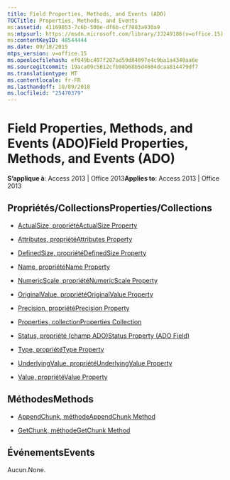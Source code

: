```yaml
---
title: Field Properties, Methods, and Events (ADO)
TOCTitle: Properties, Methods, and Events
ms:assetid: 41169853-7c6b-500e-df6b-cf7083a930a9
ms:mtpsurl: https://msdn.microsoft.com/library/JJ249186(v=office.15)
ms:contentKeyID: 48544444
ms.date: 09/18/2015
mtps_version: v=office.15
ms.openlocfilehash: ef049bc407f287ad59d84097e4c9ba1a4340aa6e
ms.sourcegitcommit: 19aca09c5812cfb98b68b5d4604dcaa814479df7
ms.translationtype: MT
ms.contentlocale: fr-FR
ms.lasthandoff: 10/09/2018
ms.locfileid: "25470379"
---
```

# <a name="field-properties-methods-and-events-ado"></a><span data-ttu-id="4161c-102">Field Properties, Methods, and Events (ADO)</span><span class="sxs-lookup"><span data-stu-id="4161c-102">Field Properties, Methods, and Events (ADO)</span></span>


<span data-ttu-id="4161c-103">**S’applique à**: Access 2013 | Office 2013</span><span class="sxs-lookup"><span data-stu-id="4161c-103">**Applies to**: Access 2013 | Office 2013</span></span>

## <a name="propertiescollections"></a><span data-ttu-id="4161c-104">Propriétés/Collections</span><span class="sxs-lookup"><span data-stu-id="4161c-104">Properties/Collections</span></span>

- [<span data-ttu-id="4161c-105">ActualSize, propriété</span><span class="sxs-lookup"><span data-stu-id="4161c-105">ActualSize Property</span></span>](actualsize-property-ado.md)

- [<span data-ttu-id="4161c-106">Attributes, propriété</span><span class="sxs-lookup"><span data-stu-id="4161c-106">Attributes Property</span></span>](attributes-property-ado.md)

- [<span data-ttu-id="4161c-107">DefinedSize, propriété</span><span class="sxs-lookup"><span data-stu-id="4161c-107">DefinedSize Property</span></span>](definedsize-property-ado.md)

- [<span data-ttu-id="4161c-108">Name, propriété</span><span class="sxs-lookup"><span data-stu-id="4161c-108">Name Property</span></span>](name-property-ado.md)

- [<span data-ttu-id="4161c-109">NumericScale, propriété</span><span class="sxs-lookup"><span data-stu-id="4161c-109">NumericScale Property</span></span>](numericscale-property-ado.md)

- [<span data-ttu-id="4161c-110">OriginalValue, propriété</span><span class="sxs-lookup"><span data-stu-id="4161c-110">OriginalValue Property</span></span>](originalvalue-property-ado.md)

- [<span data-ttu-id="4161c-111">Precision, propriété</span><span class="sxs-lookup"><span data-stu-id="4161c-111">Precision Property</span></span>](precision-property-ado.md)

- [<span data-ttu-id="4161c-112">Properties, collection</span><span class="sxs-lookup"><span data-stu-id="4161c-112">Properties Collection</span></span>](properties-collection-ado.md)

- [<span data-ttu-id="4161c-113">Status, propriété (champ ADO)</span><span class="sxs-lookup"><span data-stu-id="4161c-113">Status Property (ADO Field)</span></span>](status-property-ado-field.md)

- [<span data-ttu-id="4161c-114">Type, propriété</span><span class="sxs-lookup"><span data-stu-id="4161c-114">Type Property</span></span>](type-property-ado.md)

- [<span data-ttu-id="4161c-115">UnderlyingValue, propriété</span><span class="sxs-lookup"><span data-stu-id="4161c-115">UnderlyingValue Property</span></span>](underlyingvalue-property-ado.md)

- [<span data-ttu-id="4161c-116">Value, propriété</span><span class="sxs-lookup"><span data-stu-id="4161c-116">Value Property</span></span>](value-property-ado.md)

## <a name="methods"></a><span data-ttu-id="4161c-117">Méthodes</span><span class="sxs-lookup"><span data-stu-id="4161c-117">Methods</span></span>

- [<span data-ttu-id="4161c-118">AppendChunk, méthode</span><span class="sxs-lookup"><span data-stu-id="4161c-118">AppendChunk Method</span></span>](appendchunk-method-ado.md)

- [<span data-ttu-id="4161c-119">GetChunk, méthode</span><span class="sxs-lookup"><span data-stu-id="4161c-119">GetChunk Method</span></span>](getchunk-method-ado.md)

## <a name="events"></a><span data-ttu-id="4161c-120">Événements</span><span class="sxs-lookup"><span data-stu-id="4161c-120">Events</span></span>

<span data-ttu-id="4161c-121">Aucun.</span><span class="sxs-lookup"><span data-stu-id="4161c-121">None.</span></span>

